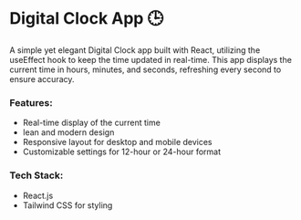 # Digital Clock App 🕒
A simple yet elegant Digital Clock app built with React, utilizing the useEffect hook to keep the time updated in real-time. This app displays the current time in hours, minutes, and seconds, refreshing every second to ensure accuracy.

### Features:

- Real-time display of the current time
- lean and modern design
- Responsive layout for desktop and mobile devices
- Customizable settings for 12-hour or 24-hour format

### Tech Stack:

- React.js
- Tailwind CSS for styling
